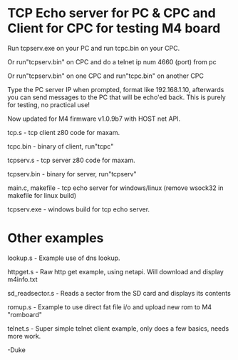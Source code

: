 TCP Echo server for PC & CPC and Client for CPC for testing M4 board
====================================================================


Run tcpserv.exe on your PC and run tcpc.bin on your CPC.

Or run"tcpserv.bin" on CPC and do a telnet ip num 4660 (port) from pc 

Or run"tcpserv.bin" on one CPC and run"tcpc.bin" on another CPC

Type the PC server IP when prompted, format like 192.168.1.10, afterwards you can send messages to the PC that will be echo'ed back.
This is purely for testing, no practical use!

Now updated for M4 firmware v1.0.9b7 with HOST net API.

tcp.s       - tcp client z80 code for maxam.


tcpc.bin    - binary of client, run"tcpc"


tcpserv.s   - tcp server z80 code for maxam.


tcpserv.bin - binary for server, run"tcpserv"

main.c, makefile - tcp echo server for windows/linux  (remove wsock32 in makefile for linux build)


tcpserv.exe - windows build for tcp echo server.


Other examples
==============

lookup.s    - Example use of dns lookup.

httpget.s   - Raw http get example, using netapi. Will download and display m4info.txt

sd_readsector.s - Reads a sector from the SD card and displays its contents

romup.s     - Example to use direct fat file i/o and upload new rom to M4 "romboard"

telnet.s    - Super simple telnet client example, only does a few basics, needs more work.

-Duke
